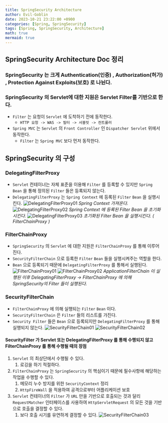 ```yaml
---
title: SpringSecurity Architecture
author: Evil-Goblin
date: 2023-10-21 23:22:00 +0900
categories: [Spring, SpringSecurity]
tags: [Spring, SpringSecurity, Architecture]
math: true
mermaid: true
---
```

## SpringSecurity Architecture Doc 정리

### SpringSecurity 는 크게 Authentication(인증) , Authorization(허가) , Protection Against Exploits(보호) 로 나뉜다.

### SpringSecurity 의 Servlet에 대한 지원은 Servlet Filter를 기반으로 한다.
- `Filter` 는 요청이 `Servlet` 에 도착하기 전에 동작한다.
  - `HTTP 요청 -> WAS -> 필터 -> 서블릿 -> 컨트롤러`
- `Spring MVC` 는 `Servlet` 의 `Front Controller` 인 `Dispatcher Servlet` 위에서 동작한다.
  - `Filter` 는 `Spring MVC` 보다 먼저 동작한다.

## SpringSecurity 의 구성
### DelegatingFilterProxy
- `Servlet` 컨테이너는 자체 표준을 이용해 `Filter` 를 등록할 수 있지만 `Spring Bean` 을 통해 정의된 `Filter` 들은 등록되지 않는다.
- `DelegatingFilterProxy` 는 `Spring Context` 에 등록된 `Filter` `Bean` 을 실행시킨다.
  ![DelegatingFilterProxy01](https://github.com/Evil-Goblin/spring-lecture/assets/74400861/7e1d65ec-117f-4d8e-82ba-4fea21b6a4b8)
  _Spring Context 가져온다._
  ![DelegatingFilterProxy02](https://github.com/Evil-Goblin/spring-lecture/assets/74400861/29d8ca39-4556-46d1-9faa-e2b3d071b1a9)
  _Spring Context 에 등록된 Filter Bean 을 초기화 시킨다._
  ![DelegatingFilterProxy03](https://github.com/Evil-Goblin/spring-lecture/assets/74400861/cc2f6a84-4ebb-4608-995d-39982c2ef44f)
  _초기화된 Filter Bean 을 실행시킨다. ( FilterChainProxy )_

### FilterChainProxy
- `SpringSecurity` 의 `Servlet` 에 대한 지원은 `FilterChainProxy` 를 통해 이루어진다.
- `SecurityFilterChain` 으로 등록한 `Filter` `Bean` 들을 실행시켜주는 역할을 한다.
- `Bean` 으로 등록되기 때문에 `DelegatingFilterProxy` 를 통해서 실행된다.
  ![FilterChainProxy01](https://github.com/Evil-Goblin/spring-lecture/assets/74400861/7b87d6dc-efab-47bf-8aca-1dabaea90733)
  ![FilterChainProxy02](https://github.com/Evil-Goblin/spring-lecture/assets/74400861/44bd9510-1f67-436d-9f8d-768629116b22)
  _ApplicationFilterChain 이 실행된 이후 DelegatingFilterProxy → FilterChainProxy 에 의해 SpringSecurity의 Filter 들이 실행된다._

### SecurityFilterChain
- `FilterChainProxy` 에 의해 실행되는 `Filter` `Bean` 이다.
- `SecurityFilterChain` 은 `Filter` 들의 리스트를 가진다.
- `Security Filter` 들은 `Bean` 으로 등록되지만 `DelegatingFilterProxy` 를 통해 실행되지 않는다.
  ![SecurityFilterChain01](https://github.com/Evil-Goblin/spring-lecture/assets/74400861/d6af0484-694d-4f5a-bcbc-c8af7a6e728f)
  ![SecurityFilterChain02](https://github.com/Evil-Goblin/spring-lecture/assets/74400861/48b76957-832c-44f1-8ee3-5ca93c7fba96)
#### SecurityFilter 가 Servlet 또는 DelegatingFilterProxy 를 통해 수행되지 않고 FilterChainProxy 를 통해 수행될 때의 장점
1. `Servlet` 의 최상단에서 수행될 수 있다.
   1. 로깅을 하기 적절하다.
2. `FilterChainProxy` 는 `SpringSecurity` 의 핵심이기 때문에 필수사항에 해당하는 작업을 수행할 수 있다.
   1. 메모리 누수 방지를 위한 `SecurityContext` 정리
   2. `HttpFireWall` 을 적용하여 공격으로부터 어플리케이션 보호
3. `Servlet` 컨테이너의 `Filter` 가 `URL` 만을 기반으로 호출되는 것과 달리 `RequestMatcher` 인터페이스를 사용하여 `HttpServletRequest` 의 모든 것을 기반으로 호출을 결정할 수 있다.
   1. 보다 호출 시기를 유연하게 결정할 수 있다.
  ![SecurityFilterChain03](https://github.com/Evil-Goblin/spring-lecture/assets/74400861/79ff52c5-8fed-4cb7-9498-a3639e968867)
